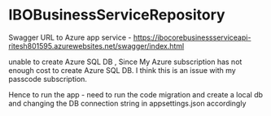 # IBOBusinessServiceRepository

Swagger URL to Azure app service - https://ibocorebusinessserviceapi-ritesh801595.azurewebsites.net/swagger/index.html

unable to create Azure SQL DB , Since My Azure subscription has not enough cost to create Azure SQL DB.
I think this is an issue with my passcode subscription.

Hence to run the app - need to run the code migration and create a local db and changing the DB connection string in appsettings.json accordingly
